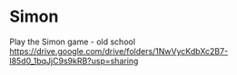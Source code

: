 # Simon
Play the Simon game - old school
https://drive.google.com/drive/folders/1NwVycKdbXc2B7-l85d0_1bqJjC9s9kRB?usp=sharing
